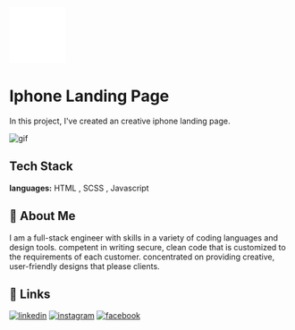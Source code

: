 
![Logo](https://github.com/Mazencloud/iphone-landing-page/blob/main/images/logo.png?raw=true)

# Iphone Landing Page

In this project, I've created an creative iphone landing page.

![gif](https://i.postimg.cc/rF5CKLqp/Apple-Mazen-Elhamy.gif?raw=true)

## Tech Stack

**languages:** HTML , SCSS , Javascript
## 🚀 About Me
I am a full-stack engineer with skills in a variety of coding languages and design tools. competent in writing secure, clean code that is customized to the requirements of each customer. concentrated on providing creative, user-friendly designs that please clients.

## 🔗 Links
[![linkedin](https://img.shields.io/badge/linkedin-0A66C2?style=for-the-badge&logo=linkedin&logoColor=white)](https://www.linkedin.com/in/mazenelhamy/)
[![instagram](https://img.shields.io/badge/instagram-bc2a8d?style=for-the-badge&logo=instagram&logoColor=white)](https://www.instagram.com/mazenelhamy/)
[![facebook](https://img.shields.io/badge/facebook-3b5998?style=for-the-badge&logo=facebook&logoColor=white)](https://www.facebook.com/mazen.elhamy.39/)

